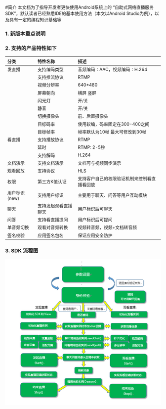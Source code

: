 #简介
本文档为了指导开发者更快使用Android系统上的 “自助式网络直播服务SDK”，默认读者已经熟悉IDE的基本使用方法（本文以Android Studio为例），以及具有一定的编程知识基础等

### 1. 新版本重点说明

### 2. 支持的产品特性如下

| 分类 | 特性名称 | 描述 |
| :--- | :--- | :--- |
| 发直播 | 支持编码类型 | 音频编码：AAC，视频编码：H.264 |
| | 支持推流协议 | RTMP |
| | 视频分辨率 | 640\*480 |
| | 屏幕朝向 | 横屏 竖屏 |
| | 闪光灯 | 开/关 |
| | 静音 | 开/关 |
| | 切换摄像头 | 前、后置摄像头 |
| | 目标码率 | 使用软编，码率固定在300-400之间 |
| | 目标帧率 | 帧率默认为10帧 最大可修改到30帧 |
| 看直播 | 支持播放协议 | RTMP |
| | 延时 | RTMP: 2-5秒 |
| | 支持解码 | H.264 |
| 文档演示 | 支持文档演示 | 文档可与视频同步演示 |
| 观看回放 | 支持协议 | HLS |
| 权限 | 第三方K值认证 | 支持客户自己的权限验证机制来控制看直播看回放 |
| 用户标识\(new\) | 支持用户标识 | 主要用于聊天、问答等用户互动模块 |
| 聊天 | 支持发起观看直播聊天 | 用户标识后可聊天 |
| 问答 | 支持看直播提问 | 用户标识后可提问 |
| 单音频切换 | 观看对音频转换 | 视频转音频，视频+文档转音频 |
| 签名校验 | 应用签名包名 | 保证应用安全防护 |

### 3. SDK 流程图

![](/assets/1502357659.jpg)

